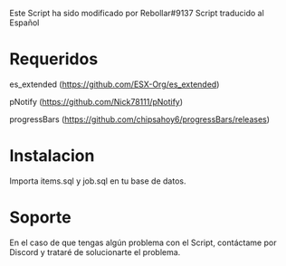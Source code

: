 Este Script ha sido modificado por Rebollar#9137
Script traducido al Español

# Requeridos
es_extended (https://github.com/ESX-Org/es_extended)

pNotify (https://github.com/Nick78111/pNotify) 

progressBars (https://github.com/chipsahoy6/progressBars/releases)

# Instalacion
Importa items.sql y job.sql en tu base de datos.

# Soporte
En el caso de que tengas algún problema con el Script, contáctame por Discord y trataré de solucionarte el problema.
